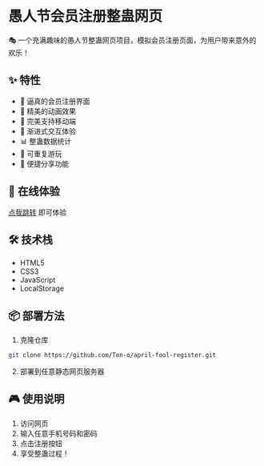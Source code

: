 # 愚人节会员注册整蛊网页

🎭 一个充满趣味的愚人节整蛊网页项目，模拟会员注册页面，为用户带来意外的欢乐！

## ✨ 特性

- 🎯 逼真的会员注册界面
- 🎨 精美的动画效果
- 📱 完美支持移动端
- 🌈 渐进式交互体验
- 📊 整蛊数据统计
- 🔄 可重复游玩
- 📢 便捷分享功能

## 🚀 在线体验

[点我跳转](https://registe.ouklc.com) 即可体验

## 🛠️ 技术栈

- HTML5
- CSS3
- JavaScript
- LocalStorage


## 📦 部署方法

1. 克隆仓库
```bash
git clone https://github.com/Ten-o/april-fool-register.git
```

2. 部署到任意静态网页服务器

## 🎮 使用说明

1. 访问网页
2. 输入任意手机号码和密码
3. 点击注册按钮
4. 享受整蛊过程！

